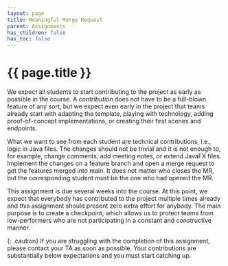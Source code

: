```yaml
---
layout: page
title: Meaningful Merge Request
parent: Assignments
has_children: false
has_toc: false
---
```


# {{ page.title }}


We expect all students to start contributing to the project as early as possible in the course.
A *contribution* does not have to be a full-blown feature of any sort, but we expect even early in the project that teams already start with adapting the template, playing with technology, adding proof-of-concept implementations, or creating their first scenes and endpoints.

What we want to see from each student are technical contributions, i.e., logic in Java files.
The changes should not be trivial and it is not enough to, for example, change comments, add meeting notes, or extend JavaFX files.
Implement the changes on a feature branch and open a merge request to get the features merged into main.
It does not matter who closes the MR, but the corresponding student must be the one who had opened the MR.

This assignment is due several weeks into the course.
At this point, we expect that everybody has contributed to the project multiple times already and this assignment should present zero extra effort for anybody.
The main purpose is to create a checkpoint, which allows us to protect teams from low-performers who are not participating in a constant and constructive manner.

{: .caution}
If you are struggling with the completion of this assignment, please contact your TA as soon as possible.
Your contributions are substantially below expectations and you must start catching up.
